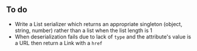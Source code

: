 ## To do
- Write a List serializer which returns an appropriate singleton (object, string, number) rather than a list when the list length is 1
- When deserialization fails due to lack of `type` and the attribute's value is a URL then return a Link with a `href`